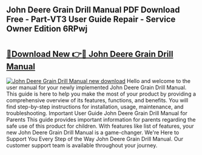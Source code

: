 ## John Deere Grain Drill Manual PDF Download Free - Part-VT3 User Guide Repair - Service Owner Edition 6RPwj

# <h2><a href="http://bc93148.oget.top/?id=John+Deere+Grain+Drill+Manual">🔗Download New 👉🔴 John Deere Grain Drill Manual</a></h2>

[![John Deere Grain Drill Manual new download](https://i.imgur.com/5g1atiW.png)](http://bc93148.oget.top/?id=John+Deere+Grain+Drill+Manual)
Hello and welcome to the user manual for your newly implemented John Deere Grain Drill Manual. This guide is here to help you make the most of your product by providing a comprehensive overview of its features, functions, and benefits. You will find step-by-step instructions for installation, usage, maintenance, and troubleshooting. Important User Guide John Deere Grain Drill Manual for Parents This guide provides important information for parents regarding the safe use of this product for children. With features like list of features, your new John Deere Grain Drill Manual is a game-changer. We're Here to Support You Every Step of the Way John Deere Grain Drill Manual. Our customer support team is available throughout your journey.
